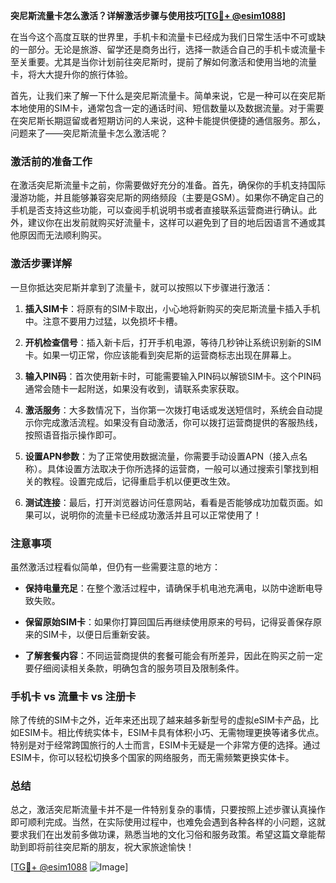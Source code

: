 **突尼斯流量卡怎么激活？详解激活步骤与使用技巧[[TG💪+ @esim1088](https://t.me/s/esim1088)]**

在当今这个高度互联的世界里，手机卡和流量卡已经成为我们日常生活中不可或缺的一部分。无论是旅游、留学还是商务出行，选择一款适合自己的手机卡或流量卡至关重要。尤其是当你计划前往突尼斯时，提前了解如何激活和使用当地的流量卡，将大大提升你的旅行体验。

首先，让我们来了解一下什么是突尼斯流量卡。简单来说，它是一种可以在突尼斯本地使用的SIM卡，通常包含一定的通话时间、短信数量以及数据流量。对于需要在突尼斯长期逗留或者短期访问的人来说，这种卡能提供便捷的通信服务。那么，问题来了——突尼斯流量卡怎么激活呢？

### **激活前的准备工作**

在激活突尼斯流量卡之前，你需要做好充分的准备。首先，确保你的手机支持国际漫游功能，并且能够兼容突尼斯的网络频段（主要是GSM）。如果你不确定自己的手机是否支持这些功能，可以查阅手机说明书或者直接联系运营商进行确认。此外，建议你在出发前就购买好流量卡，这样可以避免到了目的地后因语言不通或其他原因而无法顺利购买。

### **激活步骤详解**

一旦你抵达突尼斯并拿到了流量卡，就可以按照以下步骤进行激活：

1. **插入SIM卡**：将原有的SIM卡取出，小心地将新购买的突尼斯流量卡插入手机中。注意不要用力过猛，以免损坏卡槽。
   
2. **开机检查信号**：插入新卡后，打开手机电源，等待几秒钟让系统识别新的SIM卡。如果一切正常，你应该能看到突尼斯的运营商标志出现在屏幕上。

3. **输入PIN码**：首次使用新卡时，可能需要输入PIN码以解锁SIM卡。这个PIN码通常会随卡一起附送，如果没有收到，请联系卖家获取。

4. **激活服务**：大多数情况下，当你第一次拨打电话或发送短信时，系统会自动提示你完成激活流程。如果没有自动激活，你可以拨打运营商提供的客服热线，按照语音指示操作即可。

5. **设置APN参数**：为了正常使用数据流量，你需要手动设置APN（接入点名称）。具体设置方法取决于你所选择的运营商，一般可以通过搜索引擎找到相关的教程。设置完成后，记得重启手机以便更改生效。

6. **测试连接**：最后，打开浏览器访问任意网站，看看是否能够成功加载页面。如果可以，说明你的流量卡已经成功激活并且可以正常使用了！

### **注意事项**

虽然激活过程看似简单，但仍有一些需要注意的地方：

- **保持电量充足**：在整个激活过程中，请确保手机电池充满电，以防中途断电导致失败。
  
- **保留原始SIM卡**：如果你打算回国后再继续使用原来的号码，记得妥善保存原来的SIM卡，以便日后重新安装。

- **了解套餐内容**：不同运营商提供的套餐可能会有所差异，因此在购买之前一定要仔细阅读相关条款，明确包含的服务项目及限制条件。

### **手机卡 vs 流量卡 vs 注册卡**

除了传统的SIM卡之外，近年来还出现了越来越多新型号的虚拟eSIM卡产品，比如ESIM卡。相比传统实体卡，ESIM卡具有体积小巧、无需物理更换等诸多优点。特别是对于经常跨国旅行的人士而言，ESIM卡无疑是一个非常方便的选择。通过ESIM卡，你可以轻松切换多个国家的网络服务，而无需频繁更换实体卡。

### **总结**

总之，激活突尼斯流量卡并不是一件特别复杂的事情，只要按照上述步骤认真操作即可顺利完成。当然，在实际使用过程中，也难免会遇到各种各样的小问题，这就要求我们在出发前多做功课，熟悉当地的文化习俗和服务政策。希望这篇文章能帮助到即将前往突尼斯的朋友，祝大家旅途愉快！

[[TG💪+ @esim1088](https://t.me/s/esim1088) ![Image](https://i.postimg.cc/4NQfJmqS/Snipaste-2025-05-13-00-14-12.png)]